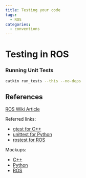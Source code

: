 ```yaml
---
title: Testing your code
tags:
  - ROS
categories:
  - conventions
---
```


# Testing in ROS

### Running Unit Tests

```bash
catkin run_tests --this --no-deps
```

## References

[ROS Wiki Article](http://wiki.ros.org/UnitTesting)

Referred links:

* [gtest for C++](https://github.com/google/googletest)
* [unittest for Python](https://docs.python.org/2/library/unittest.html)
* [rostest for ROS](http://wiki.ros.org/rostest)

Mockups:

* [C++](https://github.com/google/googletest/tree/master/googlemock)
* [Python](https://docs.python.org/3/library/unittest.mock.html)
* [ROS](http://wiki.ros.org/mock_objects)

